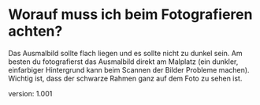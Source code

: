 # Worauf muss ich beim Fotografieren achten?

Das Ausmalbild sollte flach liegen und es sollte nicht zu dunkel sein.
Am besten du fotografierst das Ausmalbild direkt am Malplatz (ein dunkler, einfarbiger Hintergrund kann beim Scannen der Bilder Probleme machen).
Wichtig ist, dass der schwarze Rahmen ganz auf dem Foto zu sehen ist.

version: 1.001